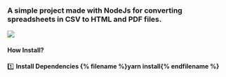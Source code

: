 ### A simple project made with NodeJs for converting spreadsheets in CSV to HTML and PDF files.

<img src="https://i.ibb.co/pXPBpdh/Sem-Ti-tulo.png"/>

#### How Install?

1️⃣ <strong> Install Dependencies <strong/>
{% filename %}yarn install{% endfilename %}
